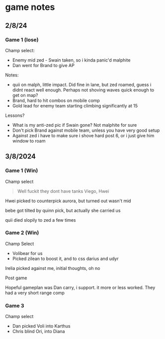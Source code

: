 #  game notes

## 2/8/24

### Game 1 (lose)

Champ select:
- Enemy mid zed - Swain taken, so i kinda panic'd malphite
- Dan went for Brand to give AP

Notes:
- quii on malph, little impact. Did fine in lane, but zed roamed, guess i didnt react well enough. Perhaps not shoving waves quick enough to get on map?
- Brand, hard to hit combos on mobile comp
- Gold lead for enemy team starting climbing significantly at 15

Lessons?
- What is my anti-zed pic if Swain gone? Not malphite for sure
- Don't pick Brand against mobile team, unless you have very good setup
- Against zed i have to make sure i shove hard post 6, or i just give him window to roam


## 3/8/2024

### Game 1 (Win)

Champ select

> Well fuckit they dont have tanks
Viego, Hwei

Hwei picked to counterpick aurora, but turned out wasn't mid

bebe got tilted by quinn pick, but actually she carried us

quii died slopily to zed a few times

### Game 2 (Win)

Champ Select
- Volibear for us
- Picked zilean to boost it, and to css darius and udyr

Irelia picked against me, initial thoughts, oh no

Post game

Hopeful gameplan was Dan carry, i support. it more or less worked. They had a very short range comp

### Game 3

Champ select
- Dan picked Voli into Karthus
- Chris blind Ori, into Diana
